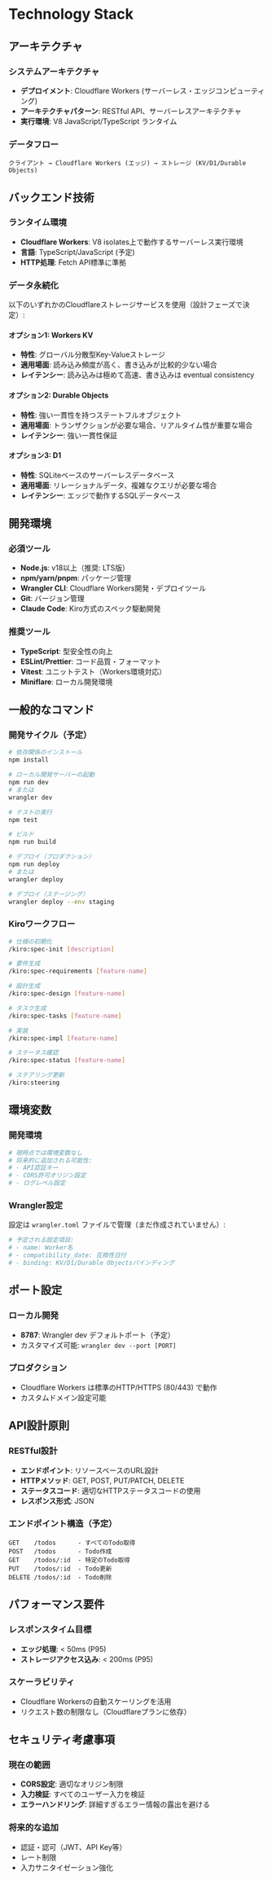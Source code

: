 # Technology Stack

## アーキテクチャ

### システムアーキテクチャ
- **デプロイメント**: Cloudflare Workers (サーバーレス・エッジコンピューティング)
- **アーキテクチャパターン**: RESTful API、サーバーレスアーキテクチャ
- **実行環境**: V8 JavaScript/TypeScript ランタイム

### データフロー
```
クライアント → Cloudflare Workers (エッジ) → ストレージ (KV/D1/Durable Objects)
```

## バックエンド技術

### ランタイム環境
- **Cloudflare Workers**: V8 isolates上で動作するサーバーレス実行環境
- **言語**: TypeScript/JavaScript (予定)
- **HTTP処理**: Fetch API標準に準拠

### データ永続化
以下のいずれかのCloudflareストレージサービスを使用（設計フェーズで決定）:

#### オプション1: Workers KV
- **特性**: グローバル分散型Key-Valueストレージ
- **適用場面**: 読み込み頻度が高く、書き込みが比較的少ない場合
- **レイテンシー**: 読み込みは極めて高速、書き込みは eventual consistency

#### オプション2: Durable Objects
- **特性**: 強い一貫性を持つステートフルオブジェクト
- **適用場面**: トランザクションが必要な場合、リアルタイム性が重要な場合
- **レイテンシー**: 強い一貫性保証

#### オプション3: D1
- **特性**: SQLiteベースのサーバーレスデータベース
- **適用場面**: リレーショナルデータ、複雑なクエリが必要な場合
- **レイテンシー**: エッジで動作するSQLデータベース

## 開発環境

### 必須ツール
- **Node.js**: v18以上（推奨: LTS版）
- **npm/yarn/pnpm**: パッケージ管理
- **Wrangler CLI**: Cloudflare Workers開発・デプロイツール
- **Git**: バージョン管理
- **Claude Code**: Kiro方式のスペック駆動開発

### 推奨ツール
- **TypeScript**: 型安全性の向上
- **ESLint/Prettier**: コード品質・フォーマット
- **Vitest**: ユニットテスト（Workers環境対応）
- **Miniflare**: ローカル開発環境

## 一般的なコマンド

### 開発サイクル（予定）
```bash
# 依存関係のインストール
npm install

# ローカル開発サーバーの起動
npm run dev
# または
wrangler dev

# テストの実行
npm test

# ビルド
npm run build

# デプロイ（プロダクション）
npm run deploy
# または
wrangler deploy

# デプロイ（ステージング）
wrangler deploy --env staging
```

### Kiroワークフロー
```bash
# 仕様の初期化
/kiro:spec-init [description]

# 要件生成
/kiro:spec-requirements [feature-name]

# 設計生成
/kiro:spec-design [feature-name]

# タスク生成
/kiro:spec-tasks [feature-name]

# 実装
/kiro:spec-impl [feature-name]

# ステータス確認
/kiro:spec-status [feature-name]

# ステアリング更新
/kiro:steering
```

## 環境変数

### 開発環境
```bash
# 現時点では環境変数なし
# 将来的に追加される可能性:
# - API認証キー
# - CORS許可オリジン設定
# - ログレベル設定
```

### Wrangler設定
設定は `wrangler.toml` ファイルで管理（まだ作成されていません）:
```toml
# 予定される設定項目:
# - name: Worker名
# - compatibility_date: 互換性日付
# - binding: KV/D1/Durable Objectsバインディング
```

## ポート設定

### ローカル開発
- **8787**: Wrangler dev デフォルトポート（予定）
- カスタマイズ可能: `wrangler dev --port [PORT]`

### プロダクション
- Cloudflare Workers は標準のHTTP/HTTPS (80/443) で動作
- カスタムドメイン設定可能

## API設計原則

### RESTful設計
- **エンドポイント**: リソースベースのURL設計
- **HTTPメソッド**: GET, POST, PUT/PATCH, DELETE
- **ステータスコード**: 適切なHTTPステータスコードの使用
- **レスポンス形式**: JSON

### エンドポイント構造（予定）
```
GET    /todos      - すべてのTodo取得
POST   /todos      - Todo作成
GET    /todos/:id  - 特定のTodo取得
PUT    /todos/:id  - Todo更新
DELETE /todos/:id  - Todo削除
```

## パフォーマンス要件

### レスポンスタイム目標
- **エッジ処理**: < 50ms (P95)
- **ストレージアクセス込み**: < 200ms (P95)

### スケーラビリティ
- Cloudflare Workersの自動スケーリングを活用
- リクエスト数の制限なし（Cloudflareプランに依存）

## セキュリティ考慮事項

### 現在の範囲
- **CORS設定**: 適切なオリジン制限
- **入力検証**: すべてのユーザー入力を検証
- **エラーハンドリング**: 詳細すぎるエラー情報の露出を避ける

### 将来的な追加
- 認証・認可（JWT、API Key等）
- レート制限
- 入力サニタイゼーション強化
